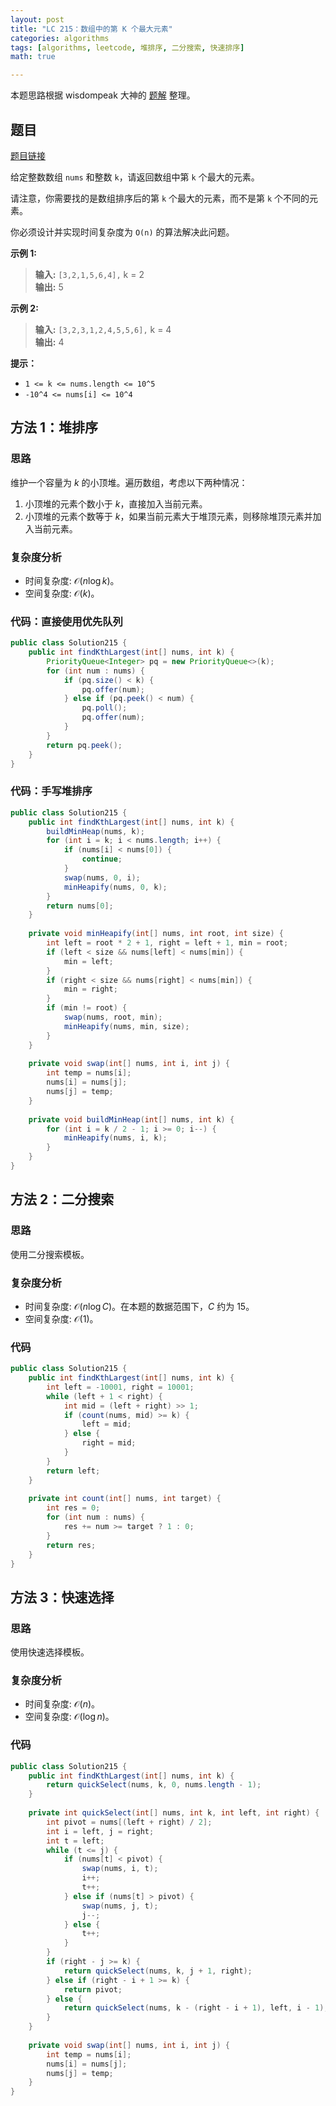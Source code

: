 ```yaml
---
layout: post
title: "LC 215：数组中的第 K 个最大元素"
categories: algorithms
tags: [algorithms, leetcode, 堆排序, 二分搜索, 快速排序]
math: true

---
```


本题思路根据 wisdompeak 大神的 [题解](https://github.com/wisdompeak/LeetCode/tree/master/Binary_Search/215.Kth-Largest-Element-in-an-Array) 整理。

## 题目

[题目链接](https://leetcode.cn/problems/kth-largest-element-in-an-array/description/)

给定整数数组 `nums` 和整数 `k`，请返回数组中第 `k` 个最大的元素。

请注意，你需要找的是数组排序后的第 `k` 个最大的元素，而不是第 `k` 个不同的元素。

你必须设计并实现时间复杂度为 `O(n)` 的算法解决此问题。

**示例 1:**

> **输入:** `[3,2,1,5,6,4],` k = 2\
> **输出:** 5

**示例 2:**

> **输入:** `[3,2,3,1,2,4,5,5,6],` k = 4\
> **输出:** 4

**提示：**

- `1 <= k <= nums.length <= 10^5`
- `-10^4 <= nums[i] <= 10^4`

## 方法 1：堆排序

### 思路

维护一个容量为 $k$ 的小顶堆。遍历数组，考虑以下两种情况：
1. 小顶堆的元素个数小于 $k$，直接加入当前元素。
2. 小顶堆的元素个数等于 $k$，如果当前元素大于堆顶元素，则移除堆顶元素并加入当前元素。

### 复杂度分析

- 时间复杂度: $\mathcal{O}(n\log k)$。
- 空间复杂度: $\mathcal{O}(k)$。

### 代码：直接使用优先队列

```java
public class Solution215 {  
    public int findKthLargest(int[] nums, int k) {  
        PriorityQueue<Integer> pq = new PriorityQueue<>(k);  
        for (int num : nums) {  
            if (pq.size() < k) {  
                pq.offer(num);  
            } else if (pq.peek() < num) {  
                pq.poll();  
                pq.offer(num);  
            }  
        }  
        return pq.peek();  
    }  
}
```

### 代码：手写堆排序

```java
public class Solution215 {  
    public int findKthLargest(int[] nums, int k) {  
        buildMinHeap(nums, k);  
        for (int i = k; i < nums.length; i++) {  
            if (nums[i] < nums[0]) {  
                continue;  
            }  
            swap(nums, 0, i);  
            minHeapify(nums, 0, k);  
        }  
        return nums[0];  
    }  
  
    private void minHeapify(int[] nums, int root, int size) {  
        int left = root * 2 + 1, right = left + 1, min = root;  
        if (left < size && nums[left] < nums[min]) {  
            min = left;  
        }  
        if (right < size && nums[right] < nums[min]) {  
            min = right;  
        }  
        if (min != root) {  
            swap(nums, root, min);  
            minHeapify(nums, min, size);  
        }  
    }  
  
    private void swap(int[] nums, int i, int j) {  
        int temp = nums[i];  
        nums[i] = nums[j];  
        nums[j] = temp;  
    }  
  
    private void buildMinHeap(int[] nums, int k) {  
        for (int i = k / 2 - 1; i >= 0; i--) {  
            minHeapify(nums, i, k);  
        }  
    }  
}
```

## 方法 2：二分搜索

### 思路

使用二分搜索模板。

### 复杂度分析

- 时间复杂度: $\mathcal{O}(n\log C)$。在本题的数据范围下，$C$ 约为 15。
- 空间复杂度: $\mathcal{O}(1)$。

### 代码

```java
public class Solution215 {
    public int findKthLargest(int[] nums, int k) {  
        int left = -10001, right = 10001;  
        while (left + 1 < right) {  
            int mid = (left + right) >> 1;  
            if (count(nums, mid) >= k) {  
                left = mid;  
            } else {  
                right = mid;  
            }  
        }  
        return left;  
    }  
  
    private int count(int[] nums, int target) {  
        int res = 0;  
        for (int num : nums) {  
            res += num >= target ? 1 : 0;  
        }  
        return res;  
    }  
}
```

## 方法 3：快速选择

### 思路

使用快速选择模板。

### 复杂度分析

- 时间复杂度: $\mathcal{O}(n)$。
- 空间复杂度: $\mathcal{O}(\log n)$。

### 代码

```java
public class Solution215 {  
    public int findKthLargest(int[] nums, int k) {  
        return quickSelect(nums, k, 0, nums.length - 1);  
    }  
  
    private int quickSelect(int[] nums, int k, int left, int right) {  
        int pivot = nums[(left + right) / 2];  
        int i = left, j = right;  
        int t = left;  
        while (t <= j) {  
            if (nums[t] < pivot) {  
                swap(nums, i, t);  
                i++;  
                t++;  
            } else if (nums[t] > pivot) {  
                swap(nums, j, t);  
                j--;  
            } else {  
                t++;  
            }  
        }  
        if (right - j >= k) {  
            return quickSelect(nums, k, j + 1, right);  
        } else if (right - i + 1 >= k) {  
            return pivot;  
        } else {  
            return quickSelect(nums, k - (right - i + 1), left, i - 1);  
        }  
    }  
  
    private void swap(int[] nums, int i, int j) {  
        int temp = nums[i];  
        nums[i] = nums[j];  
        nums[j] = temp;  
    }  
}
```
